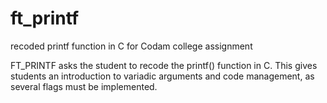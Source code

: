 # ft_printf
recoded printf function in C for Codam college assignment


FT_PRINTF asks the student to recode the printf() function in C. This gives students an introduction to variadic arguments and code management, as several flags must be implemented.
